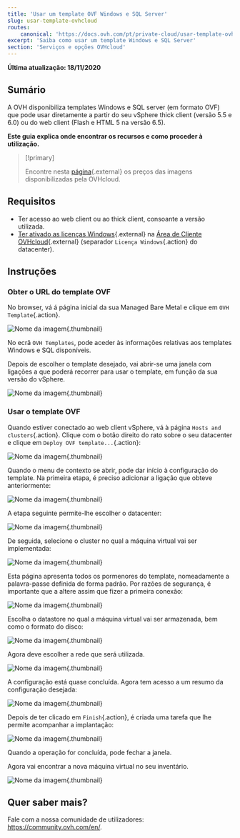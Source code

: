 ```yaml
---
title: 'Usar um template OVF Windows e SQL Server'
slug: usar-template-ovhcloud
routes:
    canonical: 'https://docs.ovh.com/pt/private-cloud/usar-template-ovh/'
excerpt: 'Saiba como usar um template Windows e SQL Server'
section: 'Serviços e opções OVHcloud'
---
```


**Última atualização: 18/11/2020**

## Sumário

A OVH disponibiliza templates Windows e SQL server (em formato OVF) que pode usar diretamente a partir do seu vSphere thick client (versão 5.5 e 6.0) ou do web client (Flash e HTML 5 na versão 6.5).

**Este guia explica onde encontrar os recursos e como proceder à utilização.**

> [!primary]
> 
> Encontre nesta [página](https://www.ovhcloud.com/pt/managed-bare-metal/options/){.external} os preços das imagens disponibilizadas pela OVHcloud.
>

## Requisitos

- Ter acesso ao web client ou ao thick client, consoante a versão utilizada.
- [Ter ativado as licenças Windows](../manager-ovhcloud/#licence-windows){.external} na [Área de Cliente OVHcloud](https://www.ovh.com/auth/?action=gotomanager&from=https://www.ovh.pt/&ovhSubsidiary=pt){.external} (separador `Licença Windows`{.action} do datacenter). 

## Instruções

### Obter o URL do template OVF

No browser, vá á página inicial da sua Managed Bare Metal e clique em `OVH Template`{.action}.

![Nome da imagem](images/gatewayssl.png){.thumbnail}

No ecrã `OVH Templates`, pode aceder às informações relativas aos templates Windows e SQL disponíveis. 

Depois de escolher o template desejado, vai abrir-se uma janela com ligações a que poderá recorrer para usar o template, em função da sua versão do vSphere.

![Nome da imagem](images/copylink.png){.thumbnail}

### Usar o template OVF

Quando estiver conectado ao web client vSphere, vá à página `Hosts and clusters`{.action}. Clique com o botão direito do rato sobre o seu datacenter e clique em `Deploy OVF template...`{.action}:

![Nome da imagem](images/selectdeploy.png){.thumbnail}

Quando o menu de contexto se abrir, pode dar início à configuração do template. Na primeira etapa, é preciso adicionar a ligação que obteve anteriormente:

![Nome da imagem](images/puturl.png){.thumbnail}

A etapa seguinte permite-lhe escolher o datacenter:

![Nome da imagem](images/selectdatacenter.png){.thumbnail}

De seguida, selecione o cluster no qual a máquina virtual vai ser implementada:

![Nome da imagem](images/selectcluster.png){.thumbnail}

Esta página apresenta todos os pormenores do template, nomeadamente a palavra-passe definida de forma padrão.
 Por razões de segurança, é importante que a altere assim que fizer a primeira conexão:

![Nome da imagem](images/detailstemplate.png){.thumbnail}

Escolha o datastore no qual a máquina virtual vai ser armazenada, bem como o formato do disco:

![Nome da imagem](images/selectdatastore.png){.thumbnail}

Agora deve escolher a rede que será utilizada.

![Nome da imagem](images/selectnetwork.png){.thumbnail}

A configuração está quase concluída. Agora tem acesso a um resumo da configuração desejada:

![Nome da imagem](images/resume.png){.thumbnail}

Depois de ter clicado em `Finish`{.action}, é criada uma tarefa que lhe permite acompanhar a implantação:

![Nome da imagem](images/startdeploy.png){.thumbnail}

Quando a operação for concluída, pode fechar a janela.

Agora vai encontrar a nova máquina virtual no seu inventário.

![Nome da imagem](images/inventory.png){.thumbnail}

## Quer saber mais?

Fale com a nossa comunidade de utilizadores: <https://community.ovh.com/en/>.